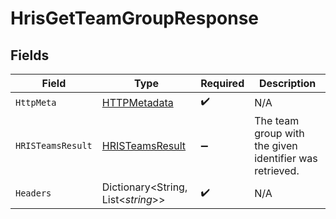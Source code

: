 # HrisGetTeamGroupResponse


## Fields

| Field                                                         | Type                                                          | Required                                                      | Description                                                   |
| ------------------------------------------------------------- | ------------------------------------------------------------- | ------------------------------------------------------------- | ------------------------------------------------------------- |
| `HttpMeta`                                                    | [HTTPMetadata](../../Models/Components/HTTPMetadata.md)       | :heavy_check_mark:                                            | N/A                                                           |
| `HRISTeamsResult`                                             | [HRISTeamsResult](../../Models/Components/HRISTeamsResult.md) | :heavy_minus_sign:                                            | The team group with the given identifier was retrieved.       |
| `Headers`                                                     | Dictionary<String, List<*string*>>                            | :heavy_check_mark:                                            | N/A                                                           |